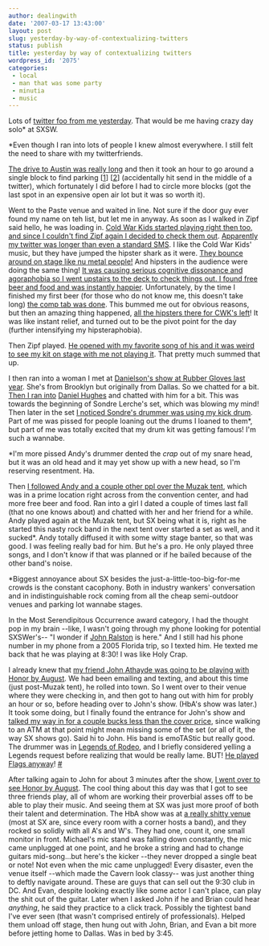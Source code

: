 ```yaml
---
author: dealingwith
date: '2007-03-17 13:43:00'
layout: post
slug: yesterday-by-way-of-contextualizing-twitters
status: publish
title: yesterday by way of contextualizing twitters
wordpress_id: '2075'
categories:
 - local
 - man that was some party
 - minutia
 - music
---
```


Lots of [twitter foo from me yesterday][1]. That would be me having crazy day
solo* at SXSW.

*Even though I ran into lots of people I knew almost everywhere. I still felt
the need to share with my twitterfriends.

[The drive to Austin was really long][2] and then it took an hour to go around
a single block to find parking [[1][3]] [[2][4]] (accidentally hit send in the
middle of a twitter), which fortunately I did before I had to circle more
blocks (got the last spot in an expensive open air lot but it was so worth
it).

Went to the Paste venue and waited in line. Not sure if the door guy ever
found my name on teh list, but let me in anyway. As soon as I walked in Zipf
said hello, he was loading in. [Cold War Kids started playing right then too,
and since I couldn't find Zipf again I decided to check them out][5].
[Apparently my twitter was longer than even a standard SMS][6]. I like the
Cold War Kids' music, but they have jumped the hipster shark as it were. [They
bounce around on stage like nu metal people!][7] And hipsters in the audience
were doing the same thing! [It was causing serious cognitive dissonance and
agoraphobia so I went upstairs to the deck to check things out. I found free
beer and food and was instantly happier][8]. Unfortunately, by the time I
finished my first beer (for those who do not know me, this doesn't take long)
[the comp tab was done][9]. This bummed me out for obvious reasons, but then
an amazing thing happened, [all the hipsters there for CWK's left][10]! It was
like instant relief, and turned out to be the pivot point for the day (further
intensifying my hipsteraphobia).

Then Zipf played. [He opened with my favorite song of his and it was weird to
see my kit on stage with me not playing it][11]. That pretty much summed that
up.

I then ran into a woman I met at [Danielson's show at Rubber Gloves last
year][12]. She's from Brooklyn but originally from Dallas. So we chatted for a
bit. [Then I ran into][13] [Daniel Hughes][14] and chatted with him for a bit.
This was towards the beginning of Sondre Lerche's set, which was blowing my
mind! Then later in the set [I noticed Sondre's drummer was using my kick
drum][15]. Part of me was pissed for people loaning out the drums I loaned to
them*, but part of me was totally excited that my drum kit was getting famous!
I'm such a wannabe.

*I'm more pissed Andy's drummer dented the *crap* out of my snare head, but it
was an old head and it may yet show up with a new head, so I'm reserving
resentment. Ha.

Then [I followed Andy and a couple other ppl over the Muzak tent][16], which
was in a prime location right across from the convention center, and had more
free beer and food. Ran into a girl I dated a couple of times last fall (that
no one knows about) and chatted with her and her friend for a while. Andy
played again at the Muzak tent, but SX being what it is, right as he started
this nasty rock band in the next tent over started a set as well, and it
sucked*. Andy totally diffused it with some witty stage banter, so that was
good. I was feeling really bad for him. But he's a pro. He only played three
songs, and I don't know if that was planned or if he bailed because of the
other band's noise.

*Biggest annoyance about SX besides the just-a-little-too-big-for-me crowds is
the constant cacophony. Both in industry wankers' conversation and in
indistinguishable rock coming from all the cheap semi-outdoor venues and
parking lot wannabe stages.

In the Most Serendipitous Occurrence award category, I had the thought pop in
my brain --like, I wasn't going through my phone looking for potential
SXSWer's-- "I wonder if [John Ralston][17] is here." And I still had his phone
number in my phone from a 2005 Florida trip, so I texted him. He texted me
back that he was playing at 8:30! I was like Holy Crap.

I already knew that [my friend John Athayde was going to be playing with Honor
by August][18]. We had been emailing and texting, and about this time (just
post-Muzak tent), he rolled into town. So I went over to their venue where
they were checking in, and then got to hang out with him for probly an hour or
so, before heading over to John's show. (HbA's show was later.) It took some
doing, but I finally found the entrance for John's show and [talked my way in
for a couple bucks less than the cover price][18], since walking to an ATM at
that point might mean missing some of the set (or all of it, the way SX shows
go). Said hi to John. His band is emoTAStic but really good. The drummer was
in [Legends of Rodeo][19], and I briefly considered yelling a Legends request
before realizing that would be really lame. BUT! [He played Flags anyway][20]!
[#][21]

After talking again to John for about 3 minutes after the show, [I went over
to see Honor by August][22]. The cool thing about this day was that I got to
see three friends play, all of whom are working their proverbial asses off to
be able to play their music. And seeing them at SX was just more proof of both
their talent and determination. The HbA show was at [a really shitty
venue][23] (most at SX are, since every room with a corner hosts a band), and
they rocked so solidly with all A's and W's. They had one, count it, one small
monitor in front. Michael's mic stand was falling down constantly, the mic
came unplugged at one point, and he broke a string and had to change guitars
mid-song...but here's the kicker --they never dropped a single beat or note!
Not even when the mic came unplugged! Every disaster, even the venue itself
--which made the Cavern look classy-- was just another thing to deftly
navigate around. These are guys that can sell out the 9:30 club in DC. And
Evan, despite looking exactly like some actor I can't place, can play the shit
out of the guitar. Later when I asked John if he and Brian could hear
*anything*, he said they practice to a click track. Possibly the tightest band
I've ever seen (that wasn't comprised entirely of professionals). Helped them
unload off stage, then hung out with John, Brian, and Evan a bit more before
jetting home to Dallas. Was in bed by 3:45.

   [1]: http://twitter.com/dealingwith

   [2]: http://twitter.com/dealingwith/statuses/8664891

   [3]: http://twitter.com/dealingwith/statuses/8687371

   [4]: http://twitter.com/dealingwith/statuses/8687561

   [5]: http://twitter.com/dealingwith/statuses/8700691

   [6]: http://twitter.com/dealingwith/statuses/8700711

   [7]: http://youtube.com/watch?v=XGrtSrlzs38 (like this but more pronounced.it was a small stage. like pigeons, they are!)

   [8]: http://twitter.com/dealingwith/statuses/8702811

   [9]: http://twitter.com/dealingwith/statuses/8709611

   [10]: http://twitter.com/dealingwith/statuses/8710411

   [11]: http://twitter.com/dealingwith/statuses/8744791

   [12]: http://dealingwith.livejournal.com/389520.html

   [13]: http://twitter.com/dealingwith/statuses/8744871

   [14]: http://www.radiantmusic.tv/

   [15]: http://twitter.com/dealingwith/statuses/8751551

   [16]: http://twitter.com/dealingwith/statuses/8759861

   [17]: http://www.john-ralston.com/

   [18]: http://www.boboroshi.com/2007/3/13/back-in-the-heart-of-texas

   [19]: http://www.mcarecords.com/artistMain.asp?artistid=364 (I find it
hilarious that the MCA site is still up)

   [20]: http://twitter.com/dealingwith/statuses/8811791

   [21]: http://www.songmeanings.net/lyric.php?lid=96313 (in lieu of an mp3.
'Don't pretend to be anything but an American boy who drives Japanese toys')

   [22]: http://twitter.com/dealingwith/statuses/8824921

   [23]: http://twitter.com/dealingwith/statuses/8832951

